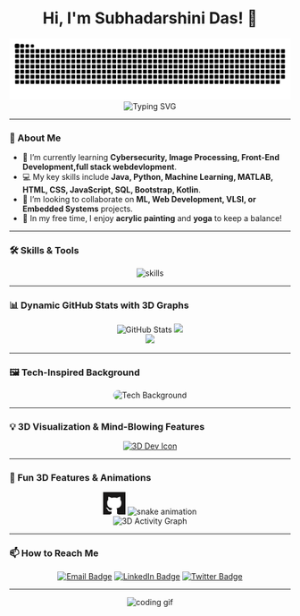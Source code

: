 <!-- Header Section with 3D Animation -->
<h1 align="center">Hi, I'm Subhadarshini Das! 👋</h1>

<p align="center">
  <img src="https://raw.githubusercontent.com/Platane/snk/output/github-contribution-grid-snake.svg" alt="snake" style="max-width: 100%;" />
  <br>
  <img src="https://readme-typing-svg.herokuapp.com?font=Roboto&color=%2316B4F2&size=30&center=true&vCenter=true&width=450&lines=Electronics+%26+Communication+Engineer;Machine+Learning+Enthusiast;Web+Developer;Kotlin+Lover;Lifelong+Learner" alt="Typing SVG" />
</p>

---

### 👀 About Me

- 🌱 I’m currently learning **Cybersecurity, Image Processing, Front-End Development,full stack webdevlopment**.
- 💻 My key skills include **Java, Python, Machine Learning, MATLAB, HTML, CSS, JavaScript, SQL, Bootstrap, Kotlin**.
- 💞️ I’m looking to collaborate on **ML, Web Development, VLSI, or Embedded Systems** projects.
- 🎨 In my free time, I enjoy **acrylic painting** and **yoga** to keep a balance!

---

### 🛠️ Skills & Tools

<p align="center">
  <img src="https://skillicons.dev/icons?i=java,python,html,css,javascript,sql,bootstrap,kotlin,matlab" alt="skills" />
</p>

---

### 📊 Dynamic GitHub Stats with 3D Graphs

<p align="center">
  <img src="https://github-readme-stats.vercel.app/api?username=dassubhadarshini&show_icons=true&theme=radical" alt="GitHub Stats" width="48%">
  <img src="https://github-readme-streak-stats.herokuapp.com/?user=dassubhadarshini&theme=radical" width="48%">
  <br>
  <img src="https://github-readme-stats.vercel.app/api/top-langs/?username=dassubhadarshini&layout=compact&theme=radical" width="42%">
</p>

---

### 🖼️ Tech-Inspired Background

<p align="center">
  <img src="https://raw.githubusercontent.com/dassubhadarshini/dassubhadarshini/main/background.png" alt="Tech Background" style="border-radius: 15px; max-width: 100%;" />
</p>

---

### 💡 3D Visualization & Mind-Blowing Features

<p align="center">
  <a href="https://github.com/dassubhadarshini/3d-portfolio">
    <img src="https://github.com/akashbhalotia/akashbhalotia/blob/master/gif.gif" alt="3D Dev Icon" width="400"/>
  </a>
</p>

---

### 🚀 Fun 3D Features & Animations

<p align="center">
  <img src="https://raw.githubusercontent.com/edent/SuperTinyIcons/master/images/svg/github.svg" width="40" />
  <img src="https://github.com/Ashutosh00710/github-readme-activity-graph/raw/output/github-contribution-grid-snake.svg" alt="snake animation" />
  <br>
  <img src="https://github.com/Ashutosh00710/github-readme-activity-graph/raw/output/graph.svg" alt="3D Activity Graph" />
</p>

---

### 📫 How to Reach Me

<p align="center">
  <a href="mailto:your-email@example.com"><img src="https://img.shields.io/badge/Email-D14836?style=for-the-badge&logo=gmail&logoColor=white" alt="Email Badge"/></a>
  <a href="https://www.linkedin.com/in/dassubhadarshini"><img src="https://img.shields.io/badge/LinkedIn-0077B5?style=for-the-badge&logo=linkedin&logoColor=white" alt="LinkedIn Badge"/></a>
  <a href="https://twitter.com/yourhandle"><img src="https://img.shields.io/badge/Twitter-1DA1F2?style=for-the-badge&logo=twitter&logoColor=white" alt="Twitter Badge"/></a>
</p>

---

<p align="center">
  <img src="https://media.giphy.com/media/jTNG3RF6EwbkpD4LZx/giphy.gif" width="300" alt="coding gif" />
</p>



